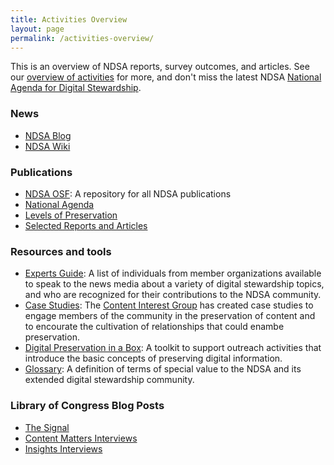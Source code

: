 ```yaml
---
title: Activities Overview
layout: page
permalink: /activities-overview/
---
```

This is an overview of NDSA reports, survey outcomes, and articles. See our [overview of activities](/meetings-and-events/) for more, and don't miss the latest NDSA [National Agenda for Digital Stewardship](/national-agenda/).

### News
- [NDSA Blog](/blog)
- [NDSA Wiki](https://wiki.diglib.org/NDSA:Main_Page)

### Publications
- [NDSA OSF](https://osf.io/4d567/): A repository for all NDSA publications
- [National Agenda](/national-agenda/)
- [Levels of Preservation](/activities/levels-of-digital-preservation/)
- [Selected Reports and Articles](/publications/)

### Resources and tools
- [Experts Guide](/experts-guide): A list of individuals from member organizations available to speak to the news media about a variety of digital stewardship topics, and who are recognized for their contributions to the NDSA community.
- [Case Studies](/activities/case-studies): The [Content Interest Group](working-groups/content/) has created case studies to engage members of the community in the preservation of content and to encourate the cultivation of relationships that could enambe preservation.
- [Digital Preservation in a Box](https://wiki.diglib.org/NDSA:Digital_Preservation_in_a_Box): A toolkit to support outreach activities that introduce the basic concepts of preserving digital information.
- [Glossary](http://ndsa.org/glossary/): A definition of terms of special value to the NDSA and its extended digital stewardship community.

### Library of Congress Blog Posts

- [The Signal](https://blogs.loc.gov/thesignal/category/ndsa-2/)
- [Content Matters Interviews](https://blogs.loc.gov/thesignal/category/content-matters-interview/)
- [Insights Interviews](https://blogs.loc.gov/thesignal/category/insights-interview/)
